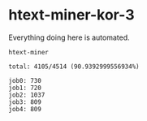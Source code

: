# htext-miner-kor-3

Everything doing here is automated.

```
htext-miner

total: 4105/4514 (90.9392999556934%)

job0: 730
job1: 720
job2: 1037
job3: 809
job4: 809
```